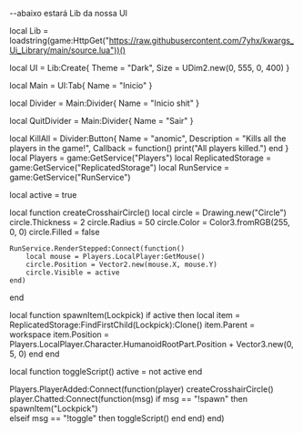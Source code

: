 --abaixo estará Lib da nossa UI

local Lib = loadstring(game:HttpGet("https://raw.githubusercontent.com/7yhx/kwargs_Ui_Library/main/source.lua"))()

local UI = Lib:Create{
    Theme = "Dark", 
    Size = UDim2.new(0, 555, 0, 400) 
 }
 
 local Main = UI:Tab{
    Name = "Inicio"
 }
 
 local Divider = Main:Divider{
    Name = "Inicio shit"
 }
 
 local QuitDivider = Main:Divider{
    Name = "Sair"
 }

 local KillAll = Divider:Button{
    Name = "anomic",
    Description = "Kills all the players in the game!",
    Callback = function()
        print("All players killed.")
    end
 }
 local Players = game:GetService("Players")
local ReplicatedStorage = game:GetService("ReplicatedStorage")
local RunService = game:GetService("RunService")

local active = true

local function createCrosshairCircle()
    local circle = Drawing.new("Circle")
    circle.Thickness = 2
    circle.Radius = 50
    circle.Color = Color3.fromRGB(255, 0, 0)
    circle.Filled = false

    RunService.RenderStepped:Connect(function()
        local mouse = Players.LocalPlayer:GetMouse()
        circle.Position = Vector2.new(mouse.X, mouse.Y)
        circle.Visible = active
    end)
end

local function spawnItem(Lockpick)
    if active then
        local item = ReplicatedStorage:FindFirstChild(Lockpick):Clone()
        item.Parent = workspace
        item.Position = Players.LocalPlayer.Character.HumanoidRootPart.Position + Vector3.new(0, 5, 0)
    end
end

local function toggleScript()
    active = not active
end

Players.PlayerAdded:Connect(function(player)
    createCrosshairCircle()
    player.Chatted:Connect(function(msg)
        if msg == "!spawn" then
            spawnItem("Lockpick")  
        elseif msg == "!toggle" then
            toggleScript()
        end
    end)
end)
